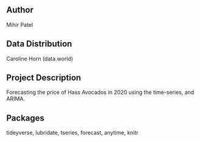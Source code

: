 Author
-------
Mihir Patel

Data Distribution
-----
Caroline Horn (data.world)

Project Description
--------------------
Forecasting the price of Hass Avocados in 2020 using the time-series, and ARIMA.  

Packages
--------------------
 tideyverse, lubridate, tseries, forecast, anytime, knitr
